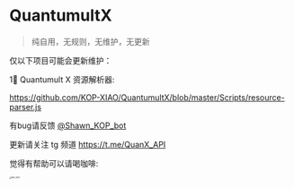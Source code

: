 # QuantumultX
> 纯自用，无规则，无维护，无更新

仅以下项目可能会更新维护：    

1⃣️ Quantumult X 资源解析器:   


https://github.com/KOP-XIAO/QuantumultX/blob/master/Scripts/resource-parser.js



有bug请反馈 [@Shawn_KOP_bot](https://t.me/Shawn_KOP_bot) 

更新请关注 tg 频道 https://t.me/QuanX_API



觉得有帮助可以请喝咖啡:



<img src="https://tva1.sinaimg.cn/large/007S8ZIlgy1geiniiv2onj30u00u0wgi.jpg" alt="IMG_5957" style="zoom:23%;" />

